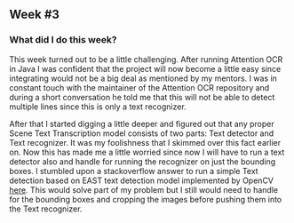 ## Week #3
### What did I do this week?
This week turned out to be a little challenging. After running Attention OCR in Java I was confident that the project will now become a little easy since integrating would not be a big deal as mentioned by my mentors. I was in constant touch with the maintainer of the Attention OCR repository and during a short conversation he told me that this will not be able to detect multiple lines since this is only a text recognizer. 

After that I started digging a little deeper and figured out that any proper Scene Text Transcription model consists of two parts: Text detector and Text recognizer. It was my foolishness that I skimmed over this fact earlier on. Now this has made me a little worried since now I will have to run a text detector also and handle for running the recognizer on just the bounding boxes.
I stumbled upon a stackoverflow answer to run a simple Text detection based on EAST text detection model implemented by OpenCV [here](https://stackoverflow.com/questions/53402064/opencv-east-text-detector-implementation-in-java). This would solve part of my problem but I still would need to handle for the bounding boxes and cropping the images before pushing them into the Text recognizer.
